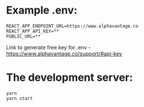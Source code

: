 # Example .env:

```env
REACT_APP_ENDPOINT_URL=https://www.alphavantage.co
REACT_APP_API_KEY=**
PUBLIC_URL=**
```

Link to generate free key for .env - https://www.alphavantage.co/support/#api-key

# The development server:

```
yarn
yarn start
```
